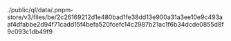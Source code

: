 ./public/ql/data/.pnpm-store/v3/files/be/2c26169212d1e480bad1fe38dd13e900a31a3ee10e9c493aaf4dfabbe2d94f71cadd15f4befa520fcefc14c2987b21ac1f6b34dcde0855d8f9c093c1db49f9